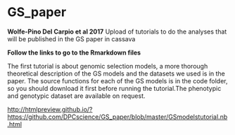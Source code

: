 # GS_paper 
**Wolfe-Pino Del Carpio et al 2017**
Upload of tutorials to do the analyses that will be published in the GS paper in cassava

**Follow the links to go to the Rmarkdown files**

The first tutorial is about genomic selection models, a more thorough theoretical description of the GS models and the
datasets we used is in the paper. The source functions for each of the GS models is in the code folder, so you should download it first before running the tutorial.The phenotypic and genotypic dataset are available on request.

http://htmlpreview.github.io/?https://github.com/DPCscience/GS_paper/blob/master/GSmodelstutorial.nb.html


